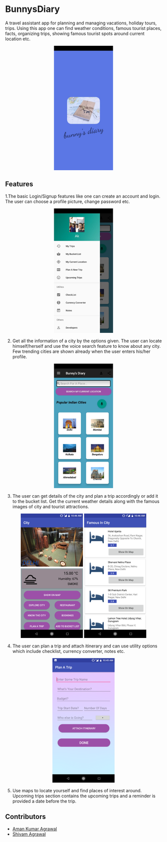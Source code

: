 # BunnysDiary
A travel assistant app for planning and managing vacations, holiday tours, trips. Using this app one can find 
weather conditions, famous tourist places, facts, organizing trips, showing famous tourist spots around current location etc.

<p align="center">
  <img height="400" src="screenshots/img4.jpeg">
</p>

## Features

1.The basic Login/Signup features like one can create an account and login. The user can choose a profile picture, change password etc.

<p align="center">
  <img src="screenshots/img6.jpeg" height="400">
</p>

2. Get all the information of a city by the options given. The user can locate himself/herself and use the voice search feature to know about any city. Few trending cities are shown already when the user enters his/her profile.

<p align="center">
  <img src="screenshots/img5.jpeg" height="400">
</p>

3. The user can get details of the city and plan a trip accordingly or add it to the bucket list. Get the current weather details along with the famous images of city and tourist attractions.

<p align="center">
  <img src="screenshots/img1.png" height="400">
  <img src="screenshots/img2.png" height="400">
</p>

4. The user can plan a trip and attach itinerary and can use utility options which include checklist, currency converter, notes etc.

<p align="center">
  <img src="screenshots/img3.png" height="400">
</p>

5. Use maps to locate yourself and find places of interest around. Upcoming trips section contains the upcoming trips and a reminder is provided a date before the trip.

## Contributors

* [Aman Kumar Agrawal](https://github.com/I-am-aman)
* [Shivam Agrawal](https://github.com/shivam-mnnit)
